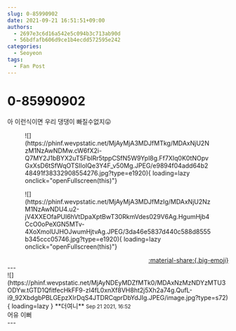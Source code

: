 ```yaml
---
slug: 0-85990902
date: 2021-09-21 16:51:51+09:00
authors:
  - 2697e3c6d16a542e5c094b3c713ab90d
  - 56bdfafb606d9ce1b4ecdd572595e242
categories:
  - Seoyeon
tags:
  - Fan Post
---
```


# 0-85990902

<div class="post-container" markdown="1">
<div class="content-container md-sidebar__scrollwrap" markdown="1">

아 이런식이면 우리 댕댕이 빠질수없지😛
<figure markdown="1">
![](https://phinf.wevpstatic.net/MjAyMjA3MDJfMTkg/MDAxNjU2NzM1NzAwNDMw.cW6fX2i-Q7MY2J1bBYX2uT5FbIRr5tppCSfN5W9Ypl8g.Ff7XIq0K0tNOpvGxXsD6tSfWqOTSIloIQe3Y4F_v50Mg.JPEG/e9894f04add64b248491f38332908554276.jpg?type=e1920){ loading=lazy onclick="openFullscreen(this)"}
</figure>

<figure markdown="1">
![](https://phinf.wevpstatic.net/MjAyMjA3MDJfMzIg/MDAxNjU2NzM1NzAwNDU4.u2-jV4XXEOfaPUl6hVtDpaXptBwT30RkmVdes029V6Ag.HgumHjb4CcO0oPeXGN5MTv-4XoXmolUJHOJwumHjtvAg.JPEG/3da46e5837d440c588d8555b345ccc05746.jpg?type=e1920){ loading=lazy onclick="openFullscreen(this)"}
</figure>


</div>
</div>

<div style="text-align: right;" markdown="1">
<a href="https://weverse.io/fromis9/fanpost/0-85990902" style="text-align: right;">:material-share:{.big-emoji}</a>
</div>
---

<div class="comments-container md-sidebar__scrollwrap" markdown="1">
<div class="comment" markdown="1">
<div class='id-container' markdown="1">
![](https://phinf.wevpstatic.net/MjAyNDEyMDZfMTk0/MDAxNzMzNDYzMTU3ODYw.tGTD1QfitfecHkFF9-zI4fL0xnXf8VH8ht2j5Xh2a74g.QufL-i9_92XbdgbPBLGEpzXIrDqS4JTDRCqprDbYdJIg.JPEG/image.jpg?type=s72){ loading=lazy }
**<span class="artist">더여니</span>** <small>Sep 21 2021, 16:52</small><br>
</div>
<div class='comment-body' markdown="1">
어유 이뻐
</div>
</div>
</div>
---
